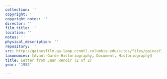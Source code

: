 ```yaml
---
collection: ''
copyright: ''
copyright_notes: ''
director: ''
film_title: ''
location: ''
notes: ''
physical_description: ''
repository: ''
src: http://gainesfilm.qa-lamp.ccnmtl.columbia.edu/sites/files/gainesfilm/images/renoir_letter2.jpg
taxonomies: [Avant-Garde Historiography, Document, Historiography]
title: Letter from Jean Renoir (2 of 2)
year: '1952'

---
```

